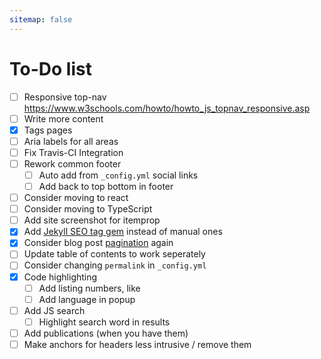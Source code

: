 ```yaml
---
sitemap: false
---
```


# To-Do list

- [ ] Responsive top-nav <https://www.w3schools.com/howto/howto_js_topnav_responsive.asp>
- [ ] Write more content
- [x] Tags pages
- [ ] Aria labels for all areas
- [ ] Fix Travis-CI Integration
- [ ] Rework common footer
  - [ ] Auto add from `_config.yml` social links
  - [ ] Add back to top bottom in footer
- [ ] Consider moving to react
- [ ] Consider moving to TypeScript
- [ ] Add site screenshot for itemprop
- [x] Add [Jekyll SEO tag gem](https://github.com/jekyll/jekyll-seo-tag) instead of manual ones
- [x] Consider blog post [pagination](https://jekyllrb.com/docs/pagination/) again
- [ ] Update table of contents to work seperately
- [ ] Consider changing `permalink` in `_config.yml`
- [x] Code highlighting
  - [ ] Add listing numbers, like 
  - [ ] Add language in popup
- [ ] Add JS search
  - [ ] Highlight search word in results
- [ ] Add publications (when you have them)
- [ ] Make anchors for headers less intrusive / remove them
